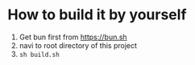 # How to build it by yourself

 1. Get bun first from <https://bun.sh>
 2. navi to root directory of this project
 3. `sh build.sh`
